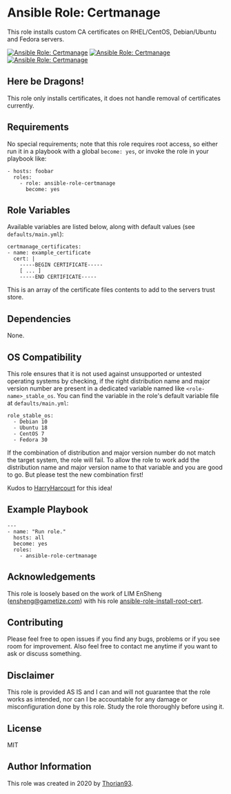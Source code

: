 # Ansible Role: Certmanage

This role installs custom CA certificates on RHEL/CentOS, Debian/Ubuntu and Fedora servers.

[![Ansible Role: Certmanage](https://img.shields.io/ansible/role/55130?style=flat-square)](https://galaxy.ansible.com/thorian93/certmanage)
[![Ansible Role: Certmanage](https://img.shields.io/ansible/quality/55130?style=flat-square)](https://galaxy.ansible.com/thorian93/certmanage)
[![Ansible Role: Certmanage](https://img.shields.io/ansible/role/d/55130?style=flat-square)](https://galaxy.ansible.com/thorian93/certmanage)

## Here be Dragons!

This role only installs certificates, it does not handle removal of certificates currently.

## Requirements

No special requirements; note that this role requires root access, so either run it in a playbook with a global `become: yes`, or invoke the role in your playbook like:

    - hosts: foobar
      roles:
        - role: ansible-role-certmanage
          become: yes

## Role Variables

Available variables are listed below, along with default values (see `defaults/main.yml`):

    certmanage_certificates:
    - name: example_certificate
      cert: |
        -----BEGIN CERTIFICATE-----
        [ ... ]
        -----END CERTIFICATE-----

This is an array of the certificate files contents to add to the servers trust store.

## Dependencies

None.

## OS Compatibility

This role ensures that it is not used against unsupported or untested operating systems by checking, if the right distribution name and major version number are present in a dedicated variable named like `<role-name>_stable_os`. You can find the variable in the role's default variable file at `defaults/main.yml`:

    role_stable_os:
      - Debian 10
      - Ubuntu 18
      - CentOS 7
      - Fedora 30

If the combination of distribution and major version number do not match the target system, the role will fail. To allow the role to work add the distribution name and major version name to that variable and you are good to go. But please test the new combination first!

Kudos to [HarryHarcourt](https://github.com/HarryHarcourt) for this idea!

## Example Playbook

    ---
    - name: "Run role."
      hosts: all
      become: yes
      roles:
        - ansible-role-certmanage

## Acknowledgements

This role is loosely based on the work of LIM EnSheng (ensheng@gametize.com) with his role [ansible-role-install-root-cert](https://github.com/gametize/ansible-role-install-root-cert).

## Contributing

Please feel free to open issues if you find any bugs, problems or if you see room for improvement. Also feel free to contact me anytime if you want to ask or discuss something.

## Disclaimer

This role is provided AS IS and I can and will not guarantee that the role works as intended, nor can I be accountable for any damage or misconfiguration done by this role. Study the role thoroughly before using it.

## License

MIT

## Author Information

This role was created in 2020 by [Thorian93](http://thorian93.de/).
